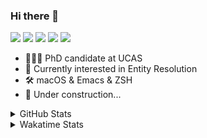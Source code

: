 ### Hi there 👋

[![](https://img.shields.io/badge/-Email-325180?logo=maildotru&logoColor=white&style=flat-square)](mailto:hi@wang.tianshu.me)
[![](https://img.shields.io/badge/-GitHub-black?logo=GitHub&style=flat-square)](https://github.com/tshu-w)
[![](https://img.shields.io/badge/-Telegram-26a5e4?labelColor=fafafa&logo=telegram&style=flat-square)](https://t.me/tshu_w) 
[![](https://img.shields.io/badge/-Twitter-1da1f2?logo=Twitter&logoColor=white&style=flat-square)](https://twitter.com/tshu_w)
[![](https://komarev.com/ghpvc/?username=tshu-w&color=blueviolet&style=flat-square)]()



- 🧑🏻‍🎓 PhD candidate at UCAS
- 🔭 Currently interested in Entity Resolution
- 🛠 macOS & Emacs & ZSH
- 🚧 Under construction...

<details>

<summary>GitHub Stats</summary>

![Tianshu's GitHub stats](https://github-readme-stats.vercel.app/api?username=tshu-w&show_icons=true&theme=buefy&count_private=true)
  
</details>


<details>
  <summary>Wakatime Stats</summary>

  Currently, files accessed by tramp cannot be tracked by wakatime, see https://github.com/wakatime/wakatime-mode/issues/27
  <br>
  
<!--START_SECTION:waka-->
![Code Time](http://img.shields.io/badge/Code%20Time-6%2C273%20hrs%2020%20mins-blue)

**I'm an Early 🐤** 

```text
🌞 Morning                196 commits         ████░░░░░░░░░░░░░░░░░░░░░   17.10 % 
🌆 Daytime                541 commits         ████████████░░░░░░░░░░░░░   47.21 % 
🌃 Evening                392 commits         █████████░░░░░░░░░░░░░░░░   34.21 % 
🌙 Night                  17 commits          ░░░░░░░░░░░░░░░░░░░░░░░░░   01.48 % 
```
📅 **I'm Most Productive on Monday** 

```text
Monday                   267 commits         ██████░░░░░░░░░░░░░░░░░░░   23.30 % 
Tuesday                  267 commits         ██████░░░░░░░░░░░░░░░░░░░   23.30 % 
Wednesday                107 commits         ██░░░░░░░░░░░░░░░░░░░░░░░   09.34 % 
Thursday                 97 commits          ██░░░░░░░░░░░░░░░░░░░░░░░   08.46 % 
Friday                   179 commits         ████░░░░░░░░░░░░░░░░░░░░░   15.62 % 
Saturday                 105 commits         ██░░░░░░░░░░░░░░░░░░░░░░░   09.16 % 
Sunday                   124 commits         ███░░░░░░░░░░░░░░░░░░░░░░   10.82 % 
```


📊 **This Week I Spent My Time On** 

```text
💬 Programming Languages: 
sh                       12 hrs 30 mins      █████████████████████████   100.00 % 

🔥 Editors: 
Zsh                      12 hrs 30 mins      █████████████████████████   100.00 % 

🐱‍💻 Projects: 
Terminal                 6 hrs 14 mins       ████████████░░░░░░░░░░░░░   49.90 % 
universal-blocker        6 hrs 6 mins        ████████████░░░░░░░░░░░░░   48.86 % 
dotfiles                 5 mins              ░░░░░░░░░░░░░░░░░░░░░░░░░   00.78 % 
emacs                    1 min               ░░░░░░░░░░░░░░░░░░░░░░░░░   00.24 % 
zsh-snap                 1 min               ░░░░░░░░░░░░░░░░░░░░░░░░░   00.22 % 

💻 Operating System: 
Linux                    7 hrs 39 mins       ███████████████░░░░░░░░░░   61.21 % 
Mac                      4 hrs 51 mins       ██████████░░░░░░░░░░░░░░░   38.79 % 
```

**I Mostly Code in Python** 

```text
Python                   11 repos            ████████████░░░░░░░░░░░░░   50.00 % 
Emacs Lisp               2 repos             ██░░░░░░░░░░░░░░░░░░░░░░░   09.09 % 
TeX                      2 repos             ██░░░░░░░░░░░░░░░░░░░░░░░   09.09 % 
HTML                     2 repos             ██░░░░░░░░░░░░░░░░░░░░░░░   09.09 % 
Jupyter Notebook         1 repo              █░░░░░░░░░░░░░░░░░░░░░░░░   04.55 % 
```




 Last Updated on 23/02/2023 08:05:21 UTC
<!--END_SECTION:waka-->
</details>
